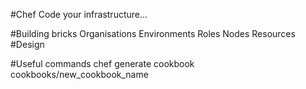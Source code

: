 #Chef
Code your infrastructure...

#Building bricks
Organisations
Environments
Roles
Nodes
Resources
#Design

#Useful commands
chef generate cookbook cookbooks/new_cookbook_name

